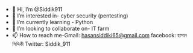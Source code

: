 - 👋 Hi, I’m @Siddik911
- 👀 I’m interested in- cyber security (pentesting)
- 🌱 I’m currently learning - Python
- 💞️ I’m looking to collaborate on- IT farm
- 📫 How to reach me-Gmail: hasansiddiki65@gmail.com  facebook: হাসান সিদ্দিকী  Twitter: Siddik_911

<!---
Siddik911/Siddik911 is a ✨ special ✨ repository because its `README.md` (this file) appears on your GitHub profile.
You can click the Preview link to take a look at your changes.
--->
